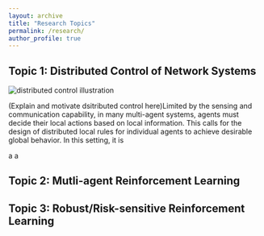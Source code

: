 ```yaml
---
layout: archive
title: "Research Topics"
permalink: /research/
author_profile: true
---
```


Topic 1: Distributed Control of Network Systems
----
![distributed control illustration](/images/bio-photo-2.jpg) 

(Explain and motivate dsitributed control here)Limited by the sensing and communication capability, in many multi-agent systems, agents must decide their local actions based on local information. This calls for the design of distributed local rules for individual agents to achieve desirable global behavior.
In this setting, it is 

<span>a </span> <span>a </span> 




Topic 2: Mutli-agent Reinforcement Learning
----


Topic 3:  Robust/Risk-sensitive Reinforcement Learning
----


